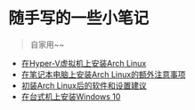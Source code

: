 # 随手写的一些小笔记

> 自家用~~

- [在Hyper-V虚拟机上安装Arch Linux](notes/install-arch-on-vm.md)
- [在笔记本电脑上安装Arch Linux的额外注意事项](notes/install-arch-on-laptop.md)
- [初装Arch Linux后的软件和设置建议](notes/tweak-arch.md)
- [在台式机上安装Windows 10](notes/install-windows-on-desktop.md)
